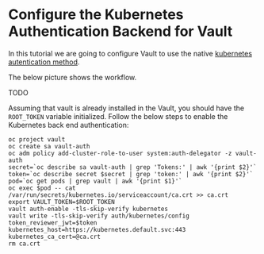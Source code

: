 # Configure the Kubernetes Authentication Backend for Vault

In this tutorial we are going to configure Vault to use the native [kubernetes autentication method](https://www.vaultproject.io/docs/auth/kubernetes.html).

The below picture shows the workflow.

TODO 

Assuming that vault is already installed in the Vault, you should have the `ROOT_TOKEN` variable initialized.
Follow the below steps to enable the Kubernetes back end authentication:
```
oc project vault
oc create sa vault-auth
oc adm policy add-cluster-role-to-user system:auth-delegator -z vault-auth
secret=`oc describe sa vault-auth | grep 'Tokens:' | awk '{print $2}'`
token=`oc describe secret $secret | grep 'token:' | awk '{print $2}'`
pod=`oc get pods | grep vault | awk '{print $1}'`
oc exec $pod -- cat /var/run/secrets/kubernetes.io/serviceaccount/ca.crt >> ca.crt
export VAULT_TOKEN=$ROOT_TOKEN
vault auth-enable -tls-skip-verify kubernetes
vault write -tls-skip-verify auth/kubernetes/config token_reviewer_jwt=$token kubernetes_host=https://kubernetes.default.svc:443 kubernetes_ca_cert=@ca.crt
rm ca.crt
```